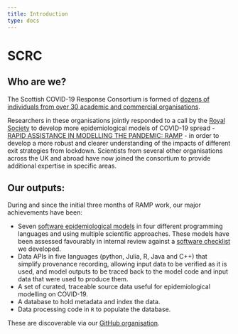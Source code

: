 ```yaml
---
title: Introduction
type: docs
---
```


# SCRC

## Who are we?

The Scottish COVID-19 Response Consortium is formed of [dozens of individuals from over 30 academic and commercial organisations](https://www.gla.ac.uk/research/az/scrc/ourpeople/#members).

Researchers in these organisations jointly responded to a call by the [Royal Society](https://royalsociety.org/topics-policy/health-and-wellbeing/ramp/) to develop more epidemiological models of COVID-19 spread - [RAPID ASSISTANCE IN MODELLING THE PANDEMIC: RAMP](https://epcced.github.io/ramp/) - in order to develop a more robust and clearer understanding of the impacts of different exit strategies from lockdown. Scientists from several other organisations across the UK and abroad have now joined the consortium to provide additional expertise in specific areas.

## Our outputs:

During and since the initial three months of RAMP work, our major achievements have been:

- Seven [software epidemiological models](https://scottishcovidresponse.github.io/docs/models/) in four different programming languages and using multiple scientific approaches. These models have been assessed favourably in internal review against a [software checklist](https://github.com/ScottishCovidResponse/modelling-resources/blob/main/software-checklist.md) we developed.
- Data APIs in five languages (python, Julia, R, Java and C++) that simplify provenance recording, allowing input data to be verified as it is used, and model outputs to be traced back to the model code and input data that were used to produce them.
- A set of curated, traceable source data useful for epidemiological modelling on COVID-19.
- A database to hold metadata and index the data.
- Data processing code in `R` to populate the database.

These are discoverable via our [GitHub organisation](https://github.com/ScottishCovidResponse).

